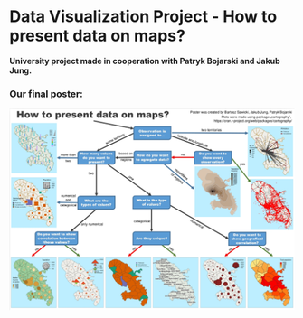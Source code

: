 # Data Visualization Project - How to present data on maps?
**University project made in cooperation with Patryk Bojarski and Jakub Jung.**
### Our final poster:
![Our poster](https://github.com/SawickiBartosz/Data_visualization_project_1/blob/main/poster.jpg)
